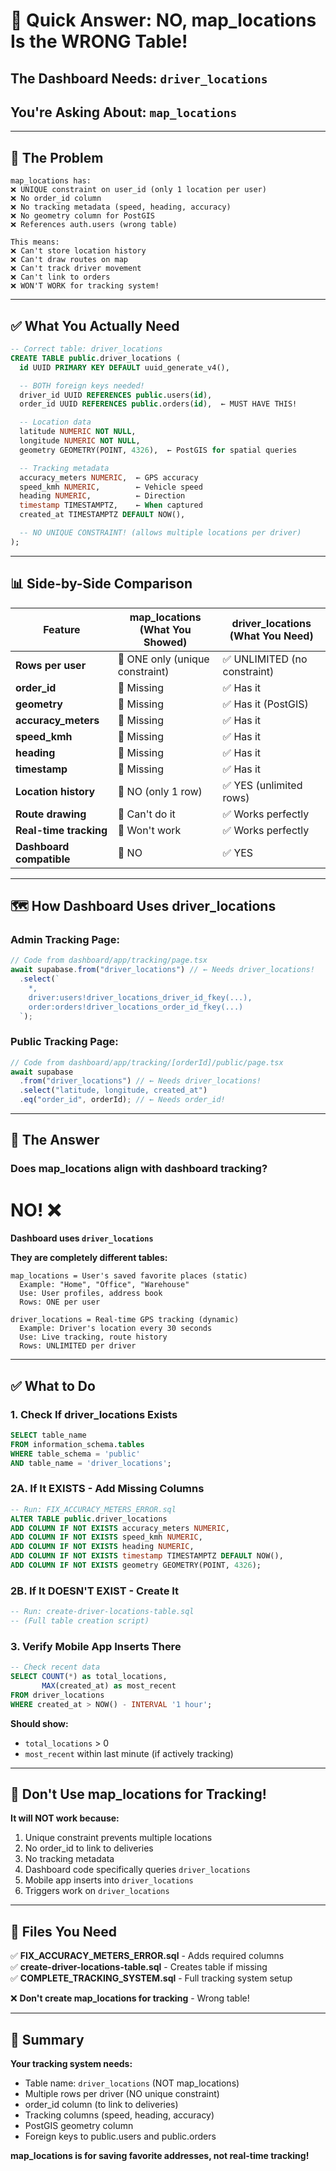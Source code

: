 # 🚨 Quick Answer: NO, map_locations Is the WRONG Table!

## The Dashboard Needs: `driver_locations`

## You're Asking About: `map_locations`

---

## 🔴 The Problem

```
map_locations has:
❌ UNIQUE constraint on user_id (only 1 location per user)
❌ No order_id column
❌ No tracking metadata (speed, heading, accuracy)
❌ No geometry column for PostGIS
❌ References auth.users (wrong table)

This means:
❌ Can't store location history
❌ Can't draw routes on map
❌ Can't track driver movement
❌ Can't link to orders
❌ WON'T WORK for tracking system!
```

---

## ✅ What You Actually Need

```sql
-- Correct table: driver_locations
CREATE TABLE public.driver_locations (
  id UUID PRIMARY KEY DEFAULT uuid_generate_v4(),

  -- BOTH foreign keys needed!
  driver_id UUID REFERENCES public.users(id),
  order_id UUID REFERENCES public.orders(id),  ← MUST HAVE THIS!

  -- Location data
  latitude NUMERIC NOT NULL,
  longitude NUMERIC NOT NULL,
  geometry GEOMETRY(POINT, 4326),  ← PostGIS for spatial queries

  -- Tracking metadata
  accuracy_meters NUMERIC,  ← GPS accuracy
  speed_kmh NUMERIC,        ← Vehicle speed
  heading NUMERIC,          ← Direction
  timestamp TIMESTAMPTZ,    ← When captured
  created_at TIMESTAMPTZ DEFAULT NOW(),

  -- NO UNIQUE CONSTRAINT! (allows multiple locations per driver)
);
```

---

## 📊 Side-by-Side Comparison

| Feature                  | map_locations<br/>(What You Showed) | driver_locations<br/>(What You Need) |
| ------------------------ | ----------------------------------- | ------------------------------------ |
| **Rows per user**        | 🔴 ONE only (unique constraint)     | ✅ UNLIMITED (no constraint)         |
| **order_id**             | 🔴 Missing                          | ✅ Has it                            |
| **geometry**             | 🔴 Missing                          | ✅ Has it (PostGIS)                  |
| **accuracy_meters**      | 🔴 Missing                          | ✅ Has it                            |
| **speed_kmh**            | 🔴 Missing                          | ✅ Has it                            |
| **heading**              | 🔴 Missing                          | ✅ Has it                            |
| **timestamp**            | 🔴 Missing                          | ✅ Has it                            |
| **Location history**     | 🔴 NO (only 1 row)                  | ✅ YES (unlimited rows)              |
| **Route drawing**        | 🔴 Can't do it                      | ✅ Works perfectly                   |
| **Real-time tracking**   | 🔴 Won't work                       | ✅ Works perfectly                   |
| **Dashboard compatible** | 🔴 NO                               | ✅ YES                               |

---

## 🗺️ How Dashboard Uses driver_locations

### Admin Tracking Page:

```typescript
// Code from dashboard/app/tracking/page.tsx
await supabase.from("driver_locations") // ← Needs driver_locations!
  .select(`
    *,
    driver:users!driver_locations_driver_id_fkey(...),
    order:orders!driver_locations_order_id_fkey(...)
  `);
```

### Public Tracking Page:

```typescript
// Code from dashboard/app/tracking/[orderId]/public/page.tsx
await supabase
  .from("driver_locations") // ← Needs driver_locations!
  .select("latitude, longitude, created_at")
  .eq("order_id", orderId); // ← Needs order_id!
```

---

## 🎯 The Answer

### Does map_locations align with dashboard tracking?

# NO! ❌

**Dashboard uses `driver_locations`**

**They are completely different tables:**

```
map_locations = User's saved favorite places (static)
  Example: "Home", "Office", "Warehouse"
  Use: User profiles, address book
  Rows: ONE per user

driver_locations = Real-time GPS tracking (dynamic)
  Example: Driver's location every 30 seconds
  Use: Live tracking, route history
  Rows: UNLIMITED per driver
```

---

## ✅ What to Do

### 1. Check If driver_locations Exists

```sql
SELECT table_name
FROM information_schema.tables
WHERE table_schema = 'public'
AND table_name = 'driver_locations';
```

### 2A. If It EXISTS - Add Missing Columns

```sql
-- Run: FIX_ACCURACY_METERS_ERROR.sql
ALTER TABLE public.driver_locations
ADD COLUMN IF NOT EXISTS accuracy_meters NUMERIC,
ADD COLUMN IF NOT EXISTS speed_kmh NUMERIC,
ADD COLUMN IF NOT EXISTS heading NUMERIC,
ADD COLUMN IF NOT EXISTS timestamp TIMESTAMPTZ DEFAULT NOW(),
ADD COLUMN IF NOT EXISTS geometry GEOMETRY(POINT, 4326);
```

### 2B. If It DOESN'T EXIST - Create It

```sql
-- Run: create-driver-locations-table.sql
-- (Full table creation script)
```

### 3. Verify Mobile App Inserts There

```sql
-- Check recent data
SELECT COUNT(*) as total_locations,
       MAX(created_at) as most_recent
FROM driver_locations
WHERE created_at > NOW() - INTERVAL '1 hour';
```

**Should show:**

- `total_locations` > 0
- `most_recent` within last minute (if actively tracking)

---

## 🚫 Don't Use map_locations for Tracking!

**It will NOT work because:**

1. Unique constraint prevents multiple locations
2. No order_id to link to deliveries
3. No tracking metadata
4. Dashboard code specifically queries `driver_locations`
5. Mobile app inserts into `driver_locations`
6. Triggers work on `driver_locations`

---

## 📁 Files You Need

✅ **FIX_ACCURACY_METERS_ERROR.sql** - Adds required columns  
✅ **create-driver-locations-table.sql** - Creates table if missing  
✅ **COMPLETE_TRACKING_SYSTEM.sql** - Full tracking system setup

❌ **Don't create map_locations for tracking** - Wrong table!

---

## 🎉 Summary

**Your tracking system needs:**

- Table name: `driver_locations` (NOT map_locations)
- Multiple rows per driver (NO unique constraint)
- order_id column (to link to deliveries)
- Tracking columns (speed, heading, accuracy)
- PostGIS geometry column
- Foreign keys to public.users and public.orders

**map_locations is for saving favorite addresses, not real-time tracking!**
